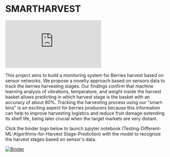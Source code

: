 # SMARTHARVEST
![smartbins](https://github.com/pgaleas/SMARTHARVEST/blob/master/images/fig-smartbin.pdf)

This project aims to build a monitoring system for Berries harvest based on sensor networks.
We propose a novelty approach based on sensors data to track the berries harvesting stages. Our findings confirm that machine learning analysis of vibrations, temperature, and weight inside the harvest basket allows predicting in which harvest stage is the basket with an accuracy of about 80%. Tracking the harvesting process using our "smart-bins" is an exciting aspect for berries producers because this information can help to improve harvesting logistics and reduce fruit damage extending its shelf life, being later crucial when the target markets are very distant.

Click the binder logo below to launch jupyter notebook (Testing-Different-ML-Algorithms-for-Harvest Stage-Prediction) with the model to recognize the harvest stages based on sensor's data.

[![Binder](https://mybinder.org/badge_logo.svg)](https://mybinder.org/v2/gh/pgaleas/SMARTHARVEST/master)
